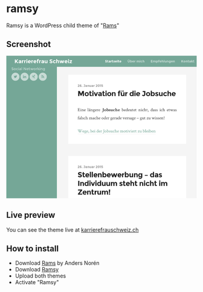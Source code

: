# ramsy
Ramsy is a WordPress child theme of "[Rams](https://wordpress.org/themes/rams/)"

## Screenshot
![Image of Ramsy](https://github.com/purzlbaum/ramsy/blob/master/screenshot.png)

## Live preview
You can see the theme live at [karrierefrauschweiz.ch](http://www.karrierefrauschweiz.ch/)

## How to install

- Download [Rams](https://wordpress.org/themes/rams/) by Anders Norén
- Download [Ramsy](https://github.com/purzlbaum/ramsy/archive/master.zip)
- Upload both themes
- Activate "Ramsy"
